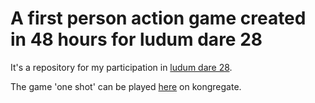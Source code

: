 A first person action game created in 48 hours for ludum dare 28
=============================================================

It's a repository for my participation in [ludum dare 28](http://www.ludumdare.com/compo/ludum-dare-28/?action=preview&uid=29004).

The game 'one shot' can be played [here](www.kongregate.com/games/falleirok/one-shot) on kongregate.